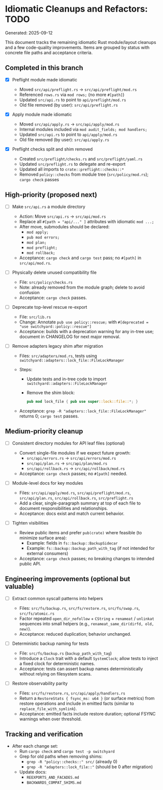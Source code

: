# Idiomatic Cleanups and Refactors: TODO

Generated: 2025-09-12

This document tracks the remaining idiomatic Rust module/layout cleanups and a few code-quality improvements. Items are grouped by status with concrete file paths and acceptance criteria.

## Completed in this branch

- [x] Preflight module made idiomatic
  - Moved `src/api/preflight.rs` → `src/api/preflight/mod.rs`
  - Referenced `rows.rs` via `mod rows;` (no more `#[path]`)
  - Updated `src/api.rs` to point to `api/preflight/mod.rs`
  - Old file removed (by user): `src/api/preflight.rs`

- [x] Apply module made idiomatic
  - Moved `src/api/apply.rs` → `src/api/apply/mod.rs`
  - Internal modules included via `mod audit_fields; mod handlers;`
  - Updated `src/api.rs` to point to `api/apply/mod.rs`
  - Old file removed (by user): `src/api/apply.rs`

- [x] Preflight checks split and shim removed
  - Created `src/preflight/checks.rs` and `src/preflight/yaml.rs`
  - Updated `src/preflight.rs` to delegate and re-export
  - Updated all imports to `crate::preflight::checks::*`
  - Removed `policy::checks` from module tree (`src/policy/mod.rs`); `cargo check` passes

## High-priority (proposed next)

- [ ] Make `src/api.rs` a module directory
  - Action: Move `src/api.rs` → `src/api/mod.rs`
  - Replace all `#[path = "api/..." ]` attributes with idiomatic `mod ...;`
  - After move, submodules should be declared:
    - `mod apply;`
    - `pub mod errors;`
    - `mod plan;`
    - `mod preflight;`
    - `mod rollback;`
  - Acceptance: `cargo check` and `cargo test` pass; no `#[path]` in `src/api/mod.rs`.

- [ ] Physically delete unused compatibility file
  - File: `src/policy/checks.rs`
  - Note: already removed from the module graph; delete to avoid confusion
  - Acceptance: `cargo check` passes.

- [ ] Deprecate top-level rescue re-export
  - File: `src/lib.rs`
  - Change: Annotate `pub use policy::rescue;` with `#[deprecated = "use switchyard::policy::rescue"]`
  - Acceptance: builds with a deprecation warning for any in-tree use; document in CHANGELOG for next major removal.

- [ ] Remove adapters legacy shim after migration
  - Files: `src/adapters/mod.rs`, tests using `switchyard::adapters::lock_file::FileLockManager`
  - Steps:
    - Update tests and in-tree code to import `switchyard::adapters::FileLockManager`
    - Remove the shim block:

      ```rust
      pub mod lock_file { pub use super::lock::file::*; }
      ```

  - Acceptance: `grep -R "adapters::lock_file::FileLockManager"` returns 0; `cargo test` passes.

## Medium-priority cleanup

- [ ] Consistent directory modules for API leaf files (optional)
  - Convert single-file modules if we expect future growth:
    - `src/api/errors.rs` → `src/api/errors/mod.rs`
    - `src/api/plan.rs` → `src/api/plan/mod.rs`
    - `src/api/rollback.rs` → `src/api/rollback/mod.rs`
  - Acceptance: `cargo check` passes; no `#[path]` needed.

- [ ] Module-level docs for key modules
  - Files: `src/api/apply/mod.rs`, `src/api/preflight/mod.rs`, `src/api/plan.rs`, `src/api/rollback.rs`, `src/preflight.rs`
  - Add a clear, single-paragraph summary at top of each file to document responsibilities and relationships.
  - Acceptance: docs exist and match current behavior.

- [ ] Tighten visibilities
  - Review public items and prefer `pub(crate)` where feasible (to minimize surface area):
    - Example: fields in `fs::backup::BackupSidecar`
    - Example: `fs::backup::backup_path_with_tag` (if not intended for external consumers)
  - Acceptance: `cargo check` passes; no breaking changes to intended public API.

## Engineering improvements (optional but valuable)

- [ ] Extract common syscall patterns into helpers
  - Files: `src/fs/backup.rs`, `src/fs/restore.rs`, `src/fs/swap.rs`, `src/fs/atomic.rs`
  - Factor repeated `open_dir_nofollow` + `CString` + `renameat` / `unlinkat` sequences into small helpers (e.g., `renameat_same_dir(dirfd, old, new)`).
  - Acceptance: reduced duplication; behavior unchanged.

- [ ] Deterministic backup naming for tests
  - File: `src/fs/backup.rs` (`backup_path_with_tag`)
  - Introduce a `Clock` trait with a default `SystemClock`; allow tests to inject a fixed clock for deterministic names.
  - Acceptance: tests can assert backup names deterministically without relying on filesystem scans.

- [ ] Restore observability parity
  - Files: `src/fs/restore.rs`, `src/api/apply/handlers.rs`
  - Return a `RestoreStats { fsync_ms: u64 }` (or surface metrics) from restore operations and include in emitted facts (similar to `replace_file_with_symlink`).
  - Acceptance: emitted facts include restore duration; optional FSYNC warnings when over threshold.

## Tracking and verification

- After each change set:
  - Run `cargo check` and `cargo test -p switchyard`
  - Grep for old paths when removing shims:
    - `grep -R "policy::checks::" src/` (already 0)
    - `grep -R "adapters::lock_file::"` (should be 0 after migration)
  - Update docs:
    - `REEXPORTS_AND_FACADES.md`
    - `BACKWARDS_COMPAT_SHIMS.md`
